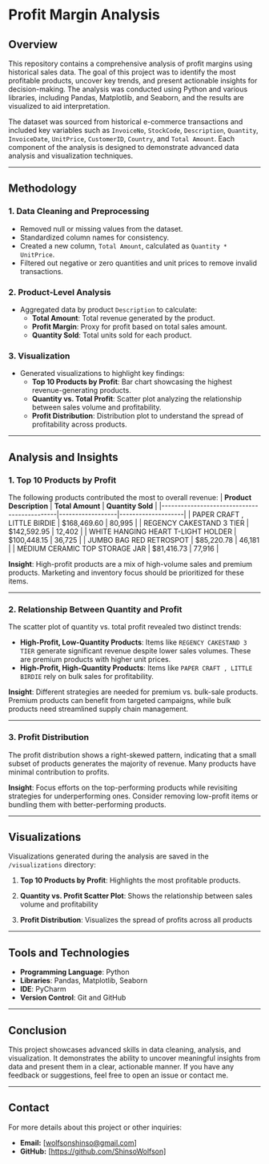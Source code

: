 # Profit Margin Analysis

## Overview
This repository contains a comprehensive analysis of profit margins using historical sales data. The goal of this project was to identify the most profitable products, uncover key trends, and present actionable insights for decision-making. The analysis was conducted using Python and various libraries, including Pandas, Matplotlib, and Seaborn, and the results are visualized to aid interpretation.

The dataset was sourced from historical e-commerce transactions and included key variables such as `InvoiceNo`, `StockCode`, `Description`, `Quantity`, `InvoiceDate`, `UnitPrice`, `CustomerID`, `Country`, and `Total Amount`. Each component of the analysis is designed to demonstrate advanced data analysis and visualization techniques.

---

## Methodology

### 1. **Data Cleaning and Preprocessing**
- Removed null or missing values from the dataset.
- Standardized column names for consistency.
- Created a new column, `Total Amount`, calculated as `Quantity * UnitPrice`.
- Filtered out negative or zero quantities and unit prices to remove invalid transactions.

### 2. **Product-Level Analysis**
- Aggregated data by product `Description` to calculate:
  - **Total Amount**: Total revenue generated by the product.
  - **Profit Margin**: Proxy for profit based on total sales amount.
  - **Quantity Sold**: Total units sold for each product.

### 3. **Visualization**
- Generated visualizations to highlight key findings:
  - **Top 10 Products by Profit**: Bar chart showcasing the highest revenue-generating products.
  - **Quantity vs. Total Profit**: Scatter plot analyzing the relationship between sales volume and profitability.
  - **Profit Distribution**: Distribution plot to understand the spread of profitability across products.

---

## Analysis and Insights

### 1. **Top 10 Products by Profit**
The following products contributed the most to overall revenue:
| **Product Description**                     | **Total Amount** | **Quantity Sold** |
|---------------------------------------------|------------------|--------------------|
| PAPER CRAFT , LITTLE BIRDIE                 | $168,469.60      | 80,995            |
| REGENCY CAKESTAND 3 TIER                    | $142,592.95      | 12,402            |
| WHITE HANGING HEART T-LIGHT HOLDER          | $100,448.15      | 36,725            |
| JUMBO BAG RED RETROSPOT                     | $85,220.78       | 46,181            |
| MEDIUM CERAMIC TOP STORAGE JAR              | $81,416.73       | 77,916            |

**Insight**: High-profit products are a mix of high-volume sales and premium products. Marketing and inventory focus should be prioritized for these items.

---

### 2. **Relationship Between Quantity and Profit**
The scatter plot of quantity vs. total profit revealed two distinct trends:
- **High-Profit, Low-Quantity Products**: Items like `REGENCY CAKESTAND 3 TIER` generate significant revenue despite lower sales volumes. These are premium products with higher unit prices.
- **High-Profit, High-Quantity Products**: Items like `PAPER CRAFT , LITTLE BIRDIE` rely on bulk sales for profitability.

**Insight**: Different strategies are needed for premium vs. bulk-sale products. Premium products can benefit from targeted campaigns, while bulk products need streamlined supply chain management.

---

### 3. **Profit Distribution**
The profit distribution shows a right-skewed pattern, indicating that a small subset of products generates the majority of revenue. Many products have minimal contribution to profits.

**Insight**: Focus efforts on the top-performing products while revisiting strategies for underperforming ones. Consider removing low-profit items or bundling them with better-performing products.

---

## Visualizations
Visualizations generated during the analysis are saved in the `/visualizations` directory:
1. **Top 10 Products by Profit**: Highlights the most profitable products.
   
2. **Quantity vs. Profit Scatter Plot**: Shows the relationship between sales volume and profitability

3. **Profit Distribution**: Visualizes the spread of profits across all products

---

## Tools and Technologies
- **Programming Language**: Python
- **Libraries**: Pandas, Matplotlib, Seaborn
- **IDE**: PyCharm
- **Version Control**: Git and GitHub

---

## Conclusion
This project showcases advanced skills in data cleaning, analysis, and visualization. It demonstrates the ability to uncover meaningful insights from data and present them in a clear, actionable manner. If you have any feedback or suggestions, feel free to open an issue or contact me.

---

## Contact
For more details about this project or other inquiries:
- **Email:** [wolfsonshinso@gmail.com]
- **GitHub:** [https://github.com/ShinsoWolfson]